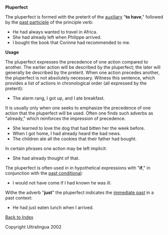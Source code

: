 **Pluperfect**  

The pluperfect is formed with the preterit of the [auxiliary](https://cns.ef-cdn.com/EtownResources/Grammar/7.html) "**to have**," followed by the [past participle](https://cns.ef-cdn.com/EtownResources/Grammar/15.html) of the principle verb:

- He had always wanted to travel in Africa.
- She had already left when Philippe arrived.
- I bought the book that Corinne had recommended to me.

**Usage**

The pluperfect expresses the precedence of one action compared to another. The earlier action will be described by the pluperfect; the later will generally be described by the preterit. When one action precedes another, the pluperfect is not absolutely necessary. Witness this sentence, which provides a list of actions in chronological order (all expressed by the preterit):

- The alarm rang, I got up, and I ate breakfast.

It is usually only when one seeks to emphasize the precedence of one action that the pluperfect will be used. Often one finds such adverbs as "already," which reinforces the impression of precedence.

- She learned to love the dog that had bitten her the week before.
- When I got home, I had already heard the bad news.
- The children ate all the cookies that their father had bought.

In certain phrases one action may be left implicit:

- She had already thought of that.

The pluperfect is often used in in hypothetical expressions with "**if**," in conjunction with the [past conditional](https://cns.ef-cdn.com/EtownResources/Grammar/9.html):

- I would not have come if I had known he was ill.

Withe the adverb "**just**" the pluperfect indicates the [immediate past](https://cns.ef-cdn.com/EtownResources/Grammar/5.html) in a past context:

- He had just eaten lunch when I arrived.

 [Back to Index](https://cns.ef-cdn.com/EtownResources/Grammar/EIndex.html)

Copyright Ultralingua 2002